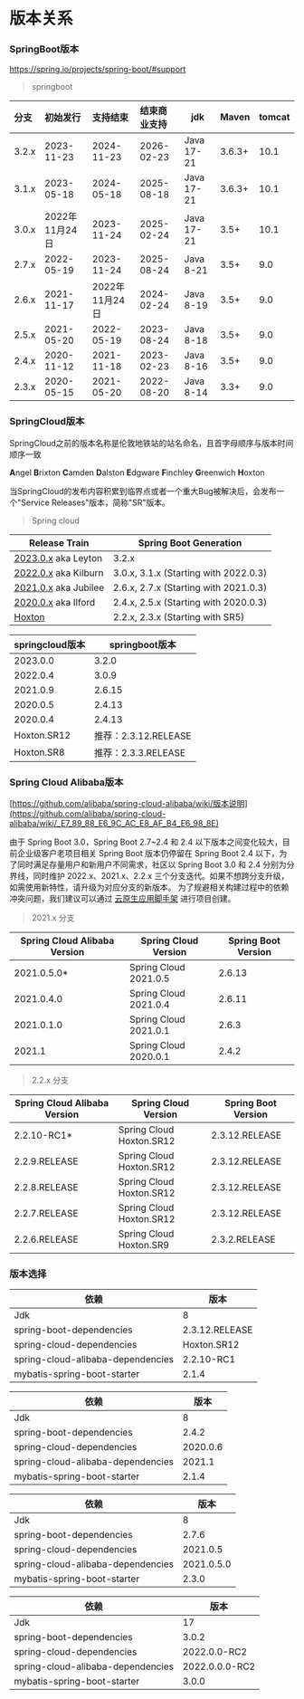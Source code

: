 # 版本关系


### SpringBoot版本

https://spring.io/projects/spring-boot/#support

> springboot

| 分支  | 初始发行       | 支持结束       | 结束商业支持 | jdk        | Maven  | tomcat |
| :---- | :------------- | :------------- | :----------- | ---------- | ------ | ------ |
| 3.2.x | 2023-11-23     | 2024-11-23     | 2026-02-23   | Java 17-21 | 3.6.3+ | 10.1   |
| 3.1.x | 2023-05-18     | 2024-05-18     | 2025-08-18   | Java 17-21 | 3.6.3+ | 10.1   |
| 3.0.x | 2022年11月24日 | 2023-11-24     | 2025-02-24   | Java 17-21 | 3.5+   | 10.1   |
| 2.7.x | 2022-05-19     | 2023-11-24     | 2025-08-24   | Java 8-21  | 3.5+   | 9.0    |
| 2.6.x | 2021-11-17     | 2022年11月24日 | 2024-02-24   | Java 8-19  | 3.5+   | 9.0    |
| 2.5.x | 2021-05-20     | 2022-05-19     | 2023-08-24   | Java 8-18  | 3.5+   | 9.0    |
| 2.4.x | 2020-11-12     | 2021-11-18     | 2023-02-23   | Java 8-16  | 3.5+   | 9.0    |
| 2.3.x | 2020-05-15     | 2021-05-20     | 2022-08-20   | Java 8-14  | 3.3+   | 9.0    |



### SpringCloud版本

SpringCloud之前的版本名称是伦敦地铁站的站名命名，且首字母顺序与版本时间顺序一致

**A**ngel
**B**rixton
**C**amden
**D**alston
**E**dgware
**F**inchley
**G**reenwich
**H**oxton

当SpringCloud的发布内容积累到临界点或者一个重大Bug被解决后，会发布一个"Service Releases"版本，简称"SR"版本。

> Spring cloud

| Release Train                                                | Spring Boot Generation                |
| ------------------------------------------------------------ | ------------------------------------- |
| [2023.0.x](https://github.com/spring-cloud/spring-cloud-release/wiki/Spring-Cloud-2023.0-Release-Notes) aka Leyton | 3.2.x                                 |
| [2022.0.x](https://github.com/spring-cloud/spring-cloud-release/wiki/Spring-Cloud-2022.0-Release-Notes) aka Kilburn | 3.0.x, 3.1.x (Starting with 2022.0.3) |
| [2021.0.x](https://github.com/spring-cloud/spring-cloud-release/wiki/Spring-Cloud-2021.0-Release-Notes) aka Jubilee | 2.6.x, 2.7.x (Starting with 2021.0.3) |
| [2020.0.x](https://github.com/spring-cloud/spring-cloud-release/wiki/Spring-Cloud-2020.0-Release-Notes) aka Ilford | 2.4.x, 2.5.x (Starting with 2020.0.3) |
| [Hoxton](https://github.com/spring-cloud/spring-cloud-release/wiki/Spring-Cloud-Hoxton-Release-Notes) | 2.2.x, 2.3.x (Starting with SR5)      |



| springcloud版本 | springboot版本       |
| --------------- | -------------------- |
| 2023.0.0        | 3.2.0                |
| 2022.0.4        | 3.0.9                |
| 2021.0.9        | 2.6.15               |
| 2020.0.5        | 2.4.13               |
| 2020.0.4        | 2.4.13               |
| Hoxton.SR12     | 推荐：2.3.12.RELEASE |
| Hoxton.SR8      | 推荐：2.3.3.RELEASE  |



### Spring Cloud Alibaba版本

 [https://github.com/alibaba/spring-cloud-alibaba/wiki/版本说明](https://github.com/alibaba/spring-cloud-alibaba/wiki/_E7_89_88_E6_9C_AC_E8_AF_B4_E6_98_8E)

由于 Spring Boot 3.0，Spring Boot 2.7~2.4 和 2.4 以下版本之间变化较大，目前企业级客户老项目相关 Spring Boot 版本仍停留在 Spring Boot 2.4 以下，为了同时满足存量用户和新用户不同需求，社区以 Spring Boot 3.0 和 2.4 分别为分界线，同时维护 2022.x、2021.x、2.2.x 三个分支迭代。如果不想跨分支升级，如需使用新特性，请升级为对应分支的新版本。 为了规避相关构建过程中的依赖冲突问题，我们建议可以通过 [云原生应用脚手架](https://start.aliyun.com/) 进行项目创建。

> 2021.x 分支

| Spring Cloud Alibaba Version | Spring Cloud Version  | Spring Boot Version |
| ---------------------------- | --------------------- | ------------------- |
| 2021.0.5.0*                  | Spring Cloud 2021.0.5 | 2.6.13              |
| 2021.0.4.0                   | Spring Cloud 2021.0.4 | 2.6.11              |
| 2021.0.1.0                   | Spring Cloud 2021.0.1 | 2.6.3               |
| 2021.1                       | Spring Cloud 2020.0.1 | 2.4.2               |

> 2.2.x 分支

| Spring Cloud Alibaba Version | Spring Cloud Version     | Spring Boot Version |
| ---------------------------- | ------------------------ | ------------------- |
| 2.2.10-RC1*                  | Spring Cloud Hoxton.SR12 | 2.3.12.RELEASE      |
| 2.2.9.RELEASE                | Spring Cloud Hoxton.SR12 | 2.3.12.RELEASE      |
| 2.2.8.RELEASE                | Spring Cloud Hoxton.SR12 | 2.3.12.RELEASE      |
| 2.2.7.RELEASE                | Spring Cloud Hoxton.SR12 | 2.3.12.RELEASE      |
| 2.2.6.RELEASE                | Spring Cloud Hoxton.SR9  | 2.3.2.RELEASE       |

### 版本选择

| 依赖                              | 版本           |
| --------------------------------- | -------------- |
| Jdk                               | 8              |
| spring-boot-dependencies          | 2.3.12.RELEASE |
| spring-cloud-dependencies         | Hoxton.SR12    |
| spring-cloud-alibaba-dependencies | 2.2.10-RC1     |
| mybatis-spring-boot-starter       | 2.1.4          |

| 依赖                              | 版本     |
| --------------------------------- | -------- |
| Jdk                               | 8        |
| spring-boot-dependencies          | 2.4.2    |
| spring-cloud-dependencies         | 2020.0.6 |
| spring-cloud-alibaba-dependencies | 2021.1   |
| mybatis-spring-boot-starter       | 2.1.4    |

| 依赖                              | 版本       |
| --------------------------------- | ---------- |
| Jdk                               | 8          |
| spring-boot-dependencies          | 2.7.6      |
| spring-cloud-dependencies         | 2021.0.5   |
| spring-cloud-alibaba-dependencies | 2021.0.5.0 |
| mybatis-spring-boot-starter       | 2.3.0      |

| 依赖                              | 版本           |
| --------------------------------- | -------------- |
| Jdk                               | 17             |
| spring-boot-dependencies          | 3.0.2          |
| spring-cloud-dependencies         | 2022.0.0-RC2   |
| spring-cloud-alibaba-dependencies | 2022.0.0.0-RC2 |
| mybatis-spring-boot-starter       | 3.0.0          |






